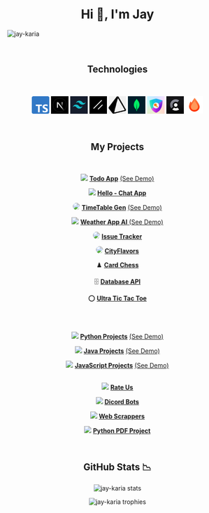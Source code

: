 <h1 align="center">Hi 👋, I'm Jay</h1>

<p align="left"> <img src="https://komarev.com/ghpvc/?username=jay-karia&label=Profile%20views&color=0e75b6&style=flat" alt="jay-karia" /> </p>

<br>
<h2 align="center"><b>Technologies</b></h2><br>
<p align="center">
  <img src="https://raw.githubusercontent.com/Jay-Karia/Jay-Karia/main/assets/typescript.png" alt="Typescript" width="40" height="40"/>
  <img src="https://raw.githubusercontent.com/Jay-Karia/Jay-Karia/main/assets/next.png" alt="Next.js" width="40" height="40"/>
  <img src="https://raw.githubusercontent.com/Jay-Karia/Jay-Karia/main/assets/tailwind.png" alt="Tailwind CSS" width="40" height="40"/>
  <img src="https://raw.githubusercontent.com/Jay-Karia/Jay-Karia/main/assets/shadcn.png" alt="Shadcn UI" width="40" height="40"/>
  <img src="https://raw.githubusercontent.com/Jay-Karia/Jay-Karia/main/assets/prisma.png" alt="Prisma" width="40" height="40"/>
  <img src="https://raw.githubusercontent.com/Jay-Karia/Jay-Karia/main/assets/mongo.png" alt="MongoDB" width="40" height="40"/>
  <img src="https://raw.githubusercontent.com/Jay-Karia/Jay-Karia/main/assets/nextauth.png" alt="NextAuth" width="40" height="40"/>
  <img src="https://raw.githubusercontent.com/Jay-Karia/Jay-Karia/main/assets/clerk.png" alt="Clerk" width="40" height="40"/>
  <img src="https://raw.githubusercontent.com/Jay-Karia/Jay-Karia/main/assets/hono.png" alt="Hono" width="40" height="40"/>
</p>

<br>
<h2 align="center"><b>My Projects</b></h2><br>

<p align="center"><img src="https://upload.wikimedia.org/wikipedia/commons/thumb/a/a7/React-icon.svg/2300px-React-icon.svg.png" height="20"> <a href="https://github.com/Jay-Karia/Todo-App"><b>Todo App</b></a> <a href="https://jay-karia.github.io/Todo-App/">(See Demo)</a></p>
<p align="center"><img src="https://upload.wikimedia.org/wikipedia/commons/thumb/d/da/Eo_circle_purple_letter-h.svg/1200px-Eo_circle_purple_letter-h.svg.png" height="20"> <a href="https://github.com/Jay-Karia/Hello"><b>Hello - Chat App</b></a></p>
<p align="center"><img src="https://cdn4.vectorstock.com/i/1000x1000/98/23/calendar-icon-on-black-background-for-graphic-vector-23529823.jpg" style="border-radius:100%" height="20"> <a href="https://github.com/Jay-Karia/TimeTable-Gen"><b>TimeTable Gen</b></a> <a href="https://timetable-8iuqhko3r-jay-karia.vercel.app">(See Demo)</a></p>
<p align="center"><img src="https://i.pinimg.com/originals/06/c4/f7/06c4f70ec5931e2342e703e8a3f0a253.png" height="20"> <a href="https://github.com/Jay-Karia/Next.js/tree/main/weather-app"><b>Weather App AI</b> <a href="https://next-js-ebon-xi.vercel.app/">(See Demo)</a></a></p>
<p align="center"><img src="https://cdn2.vectorstock.com/i/1000x1000/94/91/bug-line-icon-on-black-background-flat-style-vector-25959491.jpg" style="border-radius:100%" height="20"> <a href="https://github.com/Jay-Karia/Next.js/tree/main/issue-tracker"><b>Issue Tracker</b></a></p>
<p align="center"><img src="https://cdn-icons-png.flaticon.com/128/2807/2807697.png" style="border-radius:100%" height="20"> <a href="https://github.com/Jay-Karia/CityFlavors"><b>CityFlavors</b></a></p>
<p align="center">♟️ <a href="https://github.com/Jay-Karia/card-chess"><b>Card Chess</b></a></p>
<p align="center">🗄 <a href="https://github.com/Jay-Karia/database-api"><b>Database API</b></a></p>
<p align="center">⭕ <a href="https://github.com/Jay-Karia/ultra-tic"><b>Ultra Tic Tac Toe</b></a></p>
<br></br>
<p align="center">
<img src="https://cdn.jsdelivr.net/npm/programming-languages-logos/src/python/python.png" height="20"> <a href="https://github.com/Jay-Karia/Python-Projects"><b>Python Projects</b></a> <a href="https://replit.com/@JaySK?path=folder/Python%20Projects">(See Demo)</a><br>
</p>
<p align="center">
<img src="https://cdn.jsdelivr.net/npm/programming-languages-logos/src/java/java.png" height="20"> <a href="https://github.com/Jay-Karia/Java-Projects"><b>Java Projects</b></a> <a href="https://replit.com/@JaySK?path=folder/Java%20Projects">(See Demo)</a><br>
</p>
<p align="center">
<img src="https://cdn.jsdelivr.net/npm/programming-languages-logos/src/javascript/javascript.png" height="20"> <a href="https://github.com/Jay-Karia/JavaScript-Projects"><b>JavaScript Projects</b></a> <a href="https://replit.com/@JaySK">(See Demo)</a><br><br>
</p>

<p align="center"><img src="https://cdn-icons-png.flaticon.com/512/5968/5968322.png" height="20"> <a href="https://github.com/Jay-Karia/Rate-Us"><b>Rate Us</b></a></p>
<p align="center"><img src="https://play-lh.googleusercontent.com/0oO5sAneb9lJP6l8c6DH4aj6f85qNpplQVHmPmbbBxAukDnlO7DarDW0b-kEIHa8SQ" height="20"> <a href="https://github.com/Jay-Karia/Discord-Bots"><b>Dicord Bots</b></a></p>
<p align="center"><img src="https://avatars.githubusercontent.com/u/28140896?s=280&v=4" height="20"> <a href="https://github.com/Jay-Karia/Web-Scraping"><b>Web Scrappers</b></a></p>
<p align="center"><img src="https://upload.wikimedia.org/wikipedia/commons/thumb/8/87/PDF_file_icon.svg/833px-PDF_file_icon.svg.png" height="20"> <a href="https://github.com/Jay-Karia/PDF-Project"><b>Python PDF Project</b></a></p>

<br>
<h2 align="center"><b>GitHub Stats 📉</b></h2>

<p align="center"><img align="center" src="https://github-readme-stats.vercel.app/api?username=Jay-Karia&theme=aura&show=reviews" alt="jay-karia stats" /></p>


<div align="center">
<img src="https://github-profile-trophy.vercel.app/?username=jay-karia&theme=onedark&margin-w=5&column=5&rank=-B,-C" alt="jay-karia trophies" />
</div>
